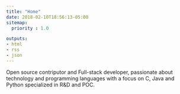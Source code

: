 ```yaml
---
title: "Home"
date: 2018-02-10T18:56:13-05:00
sitemap:
  priority : 1.0

outputs:
- html
- rss
- json
---
```


Open source contriputor and Full-stack developer, passionate about technology and programming languages with a focus on C, Java and Python specialized in R&D and POC.

